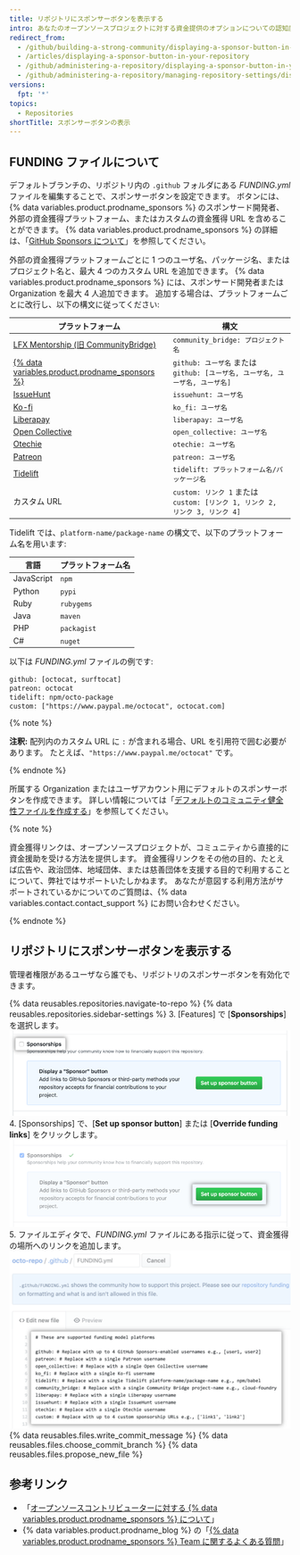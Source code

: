```yaml
---
title: リポジトリにスポンサーボタンを表示する
intro: あなたのオープンソースプロジェクトに対する資金提供のオプションについての認知度を高めるため、リポジトリにスポンサーボタンを追加できます。
redirect_from:
  - /github/building-a-strong-community/displaying-a-sponsor-button-in-your-repository
  - /articles/displaying-a-sponsor-button-in-your-repository
  - /github/administering-a-repository/displaying-a-sponsor-button-in-your-repository
  - /github/administering-a-repository/managing-repository-settings/displaying-a-sponsor-button-in-your-repository
versions:
  fpt: '*'
topics:
  - Repositories
shortTitle: スポンサーボタンの表示
---
```


## FUNDING ファイルについて

デフォルトブランチの、リポジトリ内の `.github` フォルダにある _FUNDING.yml_ ファイルを編集することで、スポンサーボタンを設定できます。 ボタンには、{% data variables.product.prodname_sponsors %} のスポンサード開発者、外部の資金獲得プラットフォーム、またはカスタムの資金獲得 URL を含めることができます。 {% data variables.product.prodname_sponsors %} の詳細は、「[GitHub Sponsors について](/sponsors/getting-started-with-github-sponsors/about-github-sponsors)」を参照してください。

外部の資金獲得プラットフォームごとに 1 つのユーザ名、パッケージ名、またはプロジェクト名と、最大 4 つのカスタム URL を追加できます。 {% data variables.product.prodname_sponsors %} には、スポンサード開発者または Organization を最大 4 人追加できます。 追加する場合は、プラットフォームごとに改行し、以下の構文に従ってください:

| プラットフォーム                                                                               | 構文                                                         |
| -------------------------------------------------------------------------------------- | ---------------------------------------------------------- |
| [LFX Mentorship (旧 CommunityBridge)](https://lfx.linuxfoundation.org/tools/mentorship) | `community_bridge: プロジェクト名`                                |
| [{% data variables.product.prodname_sponsors %}](https://github.com/sponsors)          | `github: ユーザ名` または `github: [ユーザ名, ユーザ名, ユーザ名, ユーザ名]`      |
| [IssueHunt](https://issuehunt.io/)                                                     | `issuehunt: ユーザ名`                                          |
| [Ko-fi](https://ko-fi.com/)                                                            | `ko_fi: ユーザ名`                                              |
| [Liberapay](https://en.liberapay.com/)                                                 | `liberapay: ユーザ名`                                          |
| [Open Collective](https://opencollective.com/)                                         | `open_collective: ユーザ名`                                    |
| [Otechie](https://otechie.com/)                                                        | `otechie: ユーザ名`                                            |
| [Patreon](https://www.patreon.com/)                                                    | `patreon: ユーザ名`                                            |
| [Tidelift](https://tidelift.com/)                                                      | `tidelift: プラットフォーム名/パッケージ名`                               |
| カスタム URL                                                                               | `custom: リンク 1` または `custom: [リンク 1, リンク 2, リンク 3, リンク 4]` |

Tidelift では、`platform-name/package-name` の構文で、以下のプラットフォーム名を用います:

| 言語         | プラットフォーム名   |
| ---------- | ----------- |
| JavaScript | `npm`       |
| Python     | `pypi`      |
| Ruby       | `rubygems`  |
| Java       | `maven`     |
| PHP        | `packagist` |
| C#         | `nuget`     |

以下は _FUNDING.yml_ ファイルの例です:
```
github: [octocat, surftocat]
patreon: octocat
tidelift: npm/octo-package
custom: ["https://www.paypal.me/octocat", octocat.com]
```

{% note %}

**注釈:** 配列内のカスタム URL に `:` が含まれる場合、URL を引用符で囲む必要があります。 たとえば、`"https://www.paypal.me/octocat"` です。

{% endnote %}

所属する Organization またはユーザアカウント用にデフォルトのスポンサーボタンを作成できます。 詳しい情報については「[デフォルトのコミュニティ健全性ファイルを作成する](/communities/setting-up-your-project-for-healthy-contributions/creating-a-default-community-health-file)」を参照してください。

{% note %}

資金獲得リンクは、オープンソースプロジェクトが、コミュニティから直接的に資金援助を受ける方法を提供します。 資金獲得リンクをその他の目的、たとえば広告や、政治団体、地域団体、または慈善団体を支援する目的で利用することについて、弊社ではサポートいたしかねます。 あなたが意図する利用方法がサポートされているかについてのご質問は、{% data variables.contact.contact_support %} にお問い合わせください。

{% endnote %}

## リポジトリにスポンサーボタンを表示する

管理者権限があるユーザなら誰でも、リポジトリのスポンサーボタンを有効化できます。

{% data reusables.repositories.navigate-to-repo %}
{% data reusables.repositories.sidebar-settings %}
3. [Features] で [**Sponsorships**] を選択します。 ![[Sponsorships] を有効化するチェックボックス](/assets/images/help/sponsors/sponsorships-checkbox.png)
4. [Sponsorships] で、[**Set up sponsor button**] または [**Override funding links**] をクリックします。 ![スポンサーボタンを設定するボタン](/assets/images/help/sponsors/sponsor-set-up-button.png)
5. ファイルエディタで、_FUNDING.yml_ ファイルにある指示に従って、資金獲得の場所へのリンクを追加します。 ![FUNDING ファイルを編集して資金獲得の場所へのリンクを追加する](/assets/images/help/sponsors/funding-yml-file.png)
{% data reusables.files.write_commit_message %}
{% data reusables.files.choose_commit_branch %}
{% data reusables.files.propose_new_file %}

## 参考リンク
- 「[オープンソースコントリビューターに対する {% data variables.product.prodname_sponsors %} について](/sponsors/receiving-sponsorships-through-github-sponsors/about-github-sponsors-for-open-source-contributors)」
- {% data variables.product.prodname_blog %} の「[{% data variables.product.prodname_sponsors %} Team に関するよくある質問](https://github.blog/2019-06-12-faq-with-the-github-sponsors-team/)」
